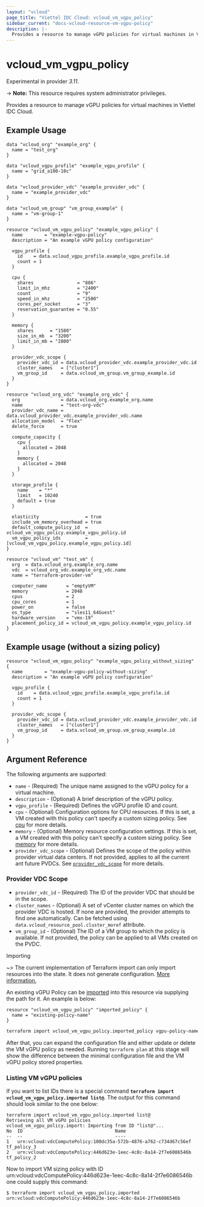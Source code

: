 ```yaml
---
layout: "vcloud"
page_title: "Viettel IDC Cloud: vcloud_vm_vgpu_policy"
sidebar_current: "docs-vcloud-resource-vm-vgpu-policy"
description: |-
  Provides a resource to manage vGPU policies for virtual machines in Viettel IDC Cloud.
---
```


# vcloud\_vm\_vgpu\_policy

Experimental in provider *3.11*.

-> **Note:** This resource requires system administrator privileges.

Provides a resource to manage vGPU policies for virtual machines in Viettel IDC Cloud.

## Example Usage

```hcl
data "vcloud_org" "example_org" {
  name = "test_org"
}

data "vcloud_vgpu_profile" "example_vgpu_profile" {
  name = "grid_a100-10c"
}

data "vcloud_provider_vdc" "example_provider_vdc" {
  name = "example_provider_vdc"
}

data "vcloud_vm_group" "vm_group_example" {
  name = "vm-group-1"
}

resource "vcloud_vm_vgpu_policy" "example_vgpu_policy" {
  name        = "example-vgpu-policy"
  description = "An example vGPU policy configuration"

  vgpu_profile {
    id    = data.vcloud_vgpu_profile.example_vgpu_profile.id
    count = 1
  }

  cpu {
    shares                = "886"
    limit_in_mhz          = "2400"
    count                 = "9"
    speed_in_mhz          = "2500"
    cores_per_socket      = "3"
    reservation_guarantee = "0.55"
  }

  memory {
    shares      = "1580"
    size_in_mb  = "3200"
    limit_in_mb = "2800"
  }

  provider_vdc_scope {
    provider_vdc_id = data.vcloud_provider_vdc.example_provider_vdc.id
    cluster_names   = ["cluster1"]
    vm_group_id     = data.vcloud_vm_group.vm_group_example.id
  }
}

resource "vcloud_org_vdc" "example_org_vdc" {
  org               = data.vcloud_org.example_org.name
  name              = "test-org-vdc"
  provider_vdc_name = data.vcloud_provider_vdc.example_provider_vdc.name
  allocation_model  = "Flex"
  delete_force      = true

  compute_capacity {
    cpu {
      allocated = 2048
    }
    memory {
      allocated = 2048
    }
  }

  storage_profile {
    name    = "*"
    limit   = 10240
    default = true
  }

  elasticity                 = true
  include_vm_memory_overhead = true
  default_compute_policy_id  = vcloud_vm_vgpu_policy.example_vgpu_policy.id
  vm_vgpu_policy_ids         = [vcloud_vm_vgpu_policy.example_vgpu_policy.id]
}

resource "vcloud_vm" "test_vm" {
  org  = data.vcloud_org.example_org.name
  vdc  = vcloud_org_vdc.example_org_vdc.name
  name = "terraform-provider-vm"

  computer_name       = "emptyVM"
  memory              = 2048
  cpus                = 2
  cpu_cores           = 1
  power_on            = false
  os_type             = "sles11_64Guest"
  hardware_version    = "vmx-19"
  placement_policy_id = vcloud_vm_vgpu_policy.example_vgpu_policy.id
}
```

## Example usage (without a sizing policy)

```hcl
resource "vcloud_vm_vgpu_policy" "example_vgpu_policy_without_sizing" {
  name        = "example-vgpu-policy-without-sizing"
  description = "An example vGPU policy configuration"

  vgpu_profile {
    id    = data.vcloud_vgpu_profile.example_vgpu_profile.id
    count = 1
  }

  provider_vdc_scope {
    provider_vdc_id = data.vcloud_provider_vdc.example_provider_vdc.id
    cluster_names   = ["cluster1"]
    vm_group_id     = data.vcloud_vm_group.vm_group_example.id
  }
}
```

## Argument Reference

The following arguments are supported:

* `name` - (Required) The unique name assigned to the vGPU policy for a virtual machine.
* `description` - (Optional) A brief description of the vGPU policy.
* `vgpu_profile` - (Required) Defines the vGPU profile ID and count. 
* `cpu` - (Optional) Configuration options for CPU resources. If this is set, 
  a VM created with this policy can't specify a custom sizing policy. See [cpu] for more details.
* `memory` - (Optional) Memory resource configuration settings. If this is set, 
  a VM created with this policy can't specify a custom sizing policy. See [memory] for more details.
* `provider_vdc_scope` - (Optional) Defines the scope of the policy within 
  provider virtual data centers. If not provided, applies to all the current ant future PVDCs.
  See [`provider_vdc_scope`](#provider-vdc-scope) for more details.

### Provider VDC Scope
* `provider_vdc_id` - (Required) The ID of the provider VDC that should be in the scope.
* `cluster_names` - (Optional) A set of vCenter cluster names on which the provider VDC is hosted. 
  If none are provided, the provider attempts to find one automatically. Can be fetched using `data.vcloud_resource_pool.cluster_moref` attribute.
* `vm_group_id` - (Optional) The ID of a VM group to which the policy is available. If not provided, the policy can be applied to all VMs created
  on the PVDC.

Importing

~> The current implementation of Terraform import can only import resources into the state.
It does not generate configuration. [More information.](https://www.terraform.io/docs/import/)

An existing vGPU Policy can be [imported][docs-import] into this resource
via supplying the path for it. An example is below:

```hcl
resource "vcloud_vm_vgpu_policy" "imported_policy" {
  name = "existing-policy-name"
}
```

```sh
terraform import vcloud_vm_vgpu_policy.imported_policy vgpu-policy-name
```

After that, you can expand the configuration file and either update or delete the VM vGPU policy as needed. Running `terraform plan`
at this stage will show the difference between the minimal configuration file and the VM vGPU policy stored properties.

### Listing VM vGPU policies

If you want to list IDs there is a special command **`terraform import vcloud_vm_vgpu_policy.imported list@`**. 
The output for this command should look similar to the one below:

```
terraform import vcloud_vm_vgpu_policy.imported list@
Retrieving all VM vGPU policies
vcloud_vm_vgpu_policy.import: Importing from ID "list@"...
No	ID									Name	
--	--									----	
1	urn:vcloud:vdcComputePolicy:100dc35a-572b-4876-a762-c734d67c56ef	tf_policy_3
2	urn:vcloud:vdcComputePolicy:446d623e-1eec-4c8c-8a14-2f7e6086546b	tf_policy_2

```

Now to import VM sizing policy with ID urn:vcloud:vdcComputePolicy:446d623e-1eec-4c8c-8a14-2f7e6086546b one could supply this command:

```shell
$ terraform import vcloud_vm_vgpu_policy.imported urn:vcloud:vdcComputePolicy:446d623e-1eec-4c8c-8a14-2f7e6086546b
```

[docs-import]:https://www.terraform.io/docs/import/
[cpu]:/providers/terraform-viettelidc/vcloud/latest/docs/resources/vm_sizing_policy#cpu
[memory]:/providers/terraform-viettelidc/vcloud/latest/docs/resources/vm_sizing_policy#memory

